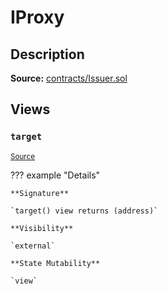 # IProxy

## Description

**Source:** [contracts/Issuer.sol](https://github.com/Synthetixio/synthetix/tree/v2.50.4-ovm-alpha/contracts/Issuer.sol)

## Views

### `target`

<sub>[Source](https://github.com/Synthetixio/synthetix/tree/v2.50.4-ovm-alpha/contracts/Issuer.sol#L29)</sub>

??? example "Details"

    **Signature**

    `target() view returns (address)`

    **Visibility**

    `external`

    **State Mutability**

    `view`

